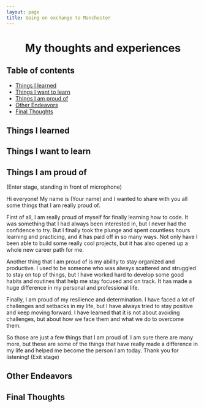 ```yaml
---
layout: page
title: Going on exchange to Manchester
---
```


<h1 align="center">
My thoughts and experiences
</h1>

<div align="center">
</div>

<h2 align="center">
</h2>

<p align="center">
</p>

<h2 id="table-of-contents">Table of contents</h2>

- <a href="#things-learn">Things I learned</a>
- <a href="#things-want">Things I want to learn</a>
- <a href="#things-proud">Things I am proud of</a>
- <a href="#other">Other Endeavors</a>
- <a href="#final">Final Thoughts</a>

<h2 id="things-learn">Things I learned</h2>



<h2 id="things-want">Things I want to learn</h2>



<h2 id="things-proud">Things I am proud of</h2>

(Enter stage, standing in front of microphone)

Hi everyone! My name is (Your name) and I wanted to share with you all some things that I am really proud of.

First of all, I am really proud of myself for finally learning how to code. It was something that I had always been interested in, but I never had the confidence to try. But I finally took the plunge and spent countless hours learning and practicing, and it has paid off in so many ways. Not only have I been able to build some really cool projects, but it has also opened up a whole new career path for me.

Another thing that I am proud of is my ability to stay organized and productive. I used to be someone who was always scattered and struggled to stay on top of things, but I have worked hard to develop some good habits and routines that help me stay focused and on track. It has made a huge difference in my personal and professional life.

Finally, I am proud of my resilience and determination. I have faced a lot of challenges and setbacks in my life, but I have always tried to stay positive and keep moving forward. I have learned that it is not about avoiding challenges, but about how we face them and what we do to overcome them.

So those are just a few things that I am proud of. I am sure there are many more, but these are some of the things that have really made a difference in my life and helped me become the person I am today. Thank you for listening! (Exit stage)

<h2 id="other">Other Endeavors</h2>



<h2 id="final">Final Thoughts</h2>


